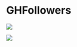 # GHFollowers

![](https://i.ibb.co/gg0yRk8/Frame-13.png)

<!-- ![](https://i.ibb.co/bsZphHL/white-mode.png) -->
![](https://i.ibb.co/1vb4Fg5/dark-mode.png)


